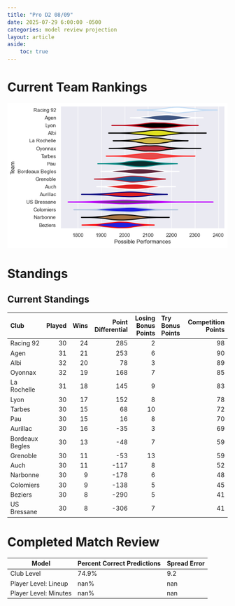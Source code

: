 ```yaml
---  
title: "Pro D2 08/09"  
date: 2025-07-29 6:00:00 -0500  
categories: model review projection  
layout: article  
aside:  
    toc: true  
---
```

# Current Team Rankings


![Club Rankings](plots/rankings_Pro_D2_0809.png)
# Standings

## Current Standings


| Club            |   Played |   Wins |   Point Differential |   Losing Bonus Points | Try Bonus Points   |   Competition Points |
|:----------------|---------:|-------:|---------------------:|----------------------:|:-------------------|---------------------:|
| Racing 92       |       30 |     24 |                  285 |                     2 |                    |                   98 |
| Agen            |       31 |     21 |                  253 |                     6 |                    |                   90 |
| Albi            |       32 |     20 |                   78 |                     3 |                    |                   89 |
| Oyonnax         |       32 |     19 |                  168 |                     7 |                    |                   85 |
| La Rochelle     |       31 |     18 |                  145 |                     9 |                    |                   83 |
| Lyon            |       30 |     17 |                  152 |                     8 |                    |                   78 |
| Tarbes          |       30 |     15 |                   68 |                    10 |                    |                   72 |
| Pau             |       30 |     15 |                   16 |                     8 |                    |                   70 |
| Aurillac        |       30 |     16 |                  -35 |                     3 |                    |                   69 |
| Bordeaux Begles |       30 |     13 |                  -48 |                     7 |                    |                   59 |
| Grenoble        |       30 |     11 |                  -53 |                    13 |                    |                   59 |
| Auch            |       30 |     11 |                 -117 |                     8 |                    |                   52 |
| Narbonne        |       30 |      9 |                 -178 |                     6 |                    |                   48 |
| Colomiers       |       30 |      9 |                 -138 |                     5 |                    |                   45 |
| Beziers         |       30 |      8 |                 -290 |                     5 |                    |                   41 |
| US Bressane     |       30 |      8 |                 -306 |                     7 |                    |                   41 |



# Completed Match Review


| Model | Percent Correct Predictions | Spread Error |
| ------ | ------ | ------ |
| Club Level | 74.9% | 9.2 |
| Player Level: Lineup | nan% | nan |
| Player Level: Minutes | nan% | nan |

